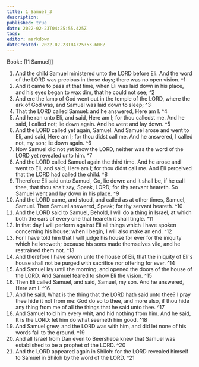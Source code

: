 ```yaml
---
title: 1_Samuel_3
description: 
published: true
date: 2022-02-23T04:25:55.425Z
tags: 
editor: markdown
dateCreated: 2022-02-23T04:25:53.608Z
---
```


 Book:: [[1 Samuel]]
 1. And the child Samuel ministered unto the LORD before Eli. And the word of the LORD was precious in those days; there was no open vision. ^1
 2. And it came to pass at that time, when Eli was laid down in his place, and his eyes began to wax dim, that he could not see; ^2
 3. And ere the lamp of God went out in the temple of the LORD, where the ark of God was, and Samuel was laid down to sleep; ^3
 4. That the LORD called Samuel: and he answered, Here am I. ^4
 5. And he ran unto Eli, and said, Here am I; for thou calledst me. And he said, I called not; lie down again. And he went and lay down. ^5
 6. And the LORD called yet again, Samuel. And Samuel arose and went to Eli, and said, Here am I; for thou didst call me. And he answered, I called not, my son; lie down again. ^6
 7. Now Samuel did not yet know the LORD, neither was the word of the LORD yet revealed unto him. ^7
 8. And the LORD called Samuel again the third time. And he arose and went to Eli, and said, Here am I; for thou didst call me. And Eli perceived that the LORD had called the child. ^8
 9. Therefore Eli said unto Samuel, Go, lie down: and it shall be, if he call thee, that thou shalt say, Speak, LORD; for thy servant heareth. So Samuel went and lay down in his place. ^9
 10. And the LORD came, and stood, and called as at other times, Samuel, Samuel. Then Samuel answered, Speak; for thy servant heareth. ^10
 11. And the LORD said to Samuel, Behold, I will do a thing in Israel, at which both the ears of every one that heareth it shall tingle. ^11
 12. In that day I will perform against Eli all things which I have spoken concerning his house: when I begin, I will also make an end. ^12
 13. For I have told him that I will judge his house for ever for the iniquity which he knoweth; because his sons made themselves vile, and he restrained them not. ^13
 14. And therefore I have sworn unto the house of Eli, that the iniquity of Eli's house shall not be purged with sacrifice nor offering for ever. ^14
 15. And Samuel lay until the morning, and opened the doors of the house of the LORD. And Samuel feared to show Eli the vision. ^15
 16. Then Eli called Samuel, and said, Samuel, my son. And he answered, Here am I. ^16
 17. And he said, What is the thing that the LORD hath said unto thee? I pray thee hide it not from me: God do so to thee, and more also, if thou hide any thing from me of all the things that he said unto thee. ^17
 18. And Samuel told him every whit, and hid nothing from him. And he said, It is the LORD: let him do what seemeth him good. ^18
 19. And Samuel grew, and the LORD was with him, and did let none of his words fall to the ground. ^19
 20. And all Israel from Dan even to Beersheba knew that Samuel was established to be a prophet of the LORD. ^20
 21. And the LORD appeared again in Shiloh: for the LORD revealed himself to Samuel in Shiloh by the word of the LORD. ^21

